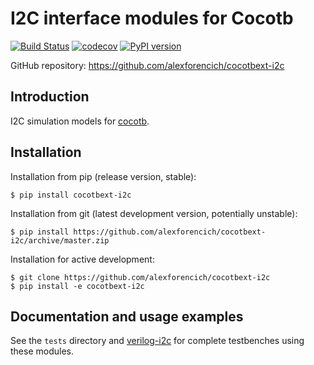 # I2C interface modules for Cocotb

[![Build Status](https://github.com/alexforencich/cocotbext-i2c/workflows/Regression%20Tests/badge.svg?branch=master)](https://github.com/alexforencich/cocotbext-i2c/actions/)
[![codecov](https://codecov.io/gh/alexforencich/cocotbext-i2c/branch/master/graph/badge.svg)](https://codecov.io/gh/alexforencich/cocotbext-i2c)
[![PyPI version](https://badge.fury.io/py/cocotbext-i2c.svg)](https://pypi.org/project/cocotbext-i2c)

GitHub repository: https://github.com/alexforencich/cocotbext-i2c

## Introduction

I2C simulation models for [cocotb](https://github.com/cocotb/cocotb).

## Installation

Installation from pip (release version, stable):

    $ pip install cocotbext-i2c

Installation from git (latest development version, potentially unstable):

    $ pip install https://github.com/alexforencich/cocotbext-i2c/archive/master.zip

Installation for active development:

    $ git clone https://github.com/alexforencich/cocotbext-i2c
    $ pip install -e cocotbext-i2c

## Documentation and usage examples

See the `tests` directory and [verilog-i2c](https://github.com/alexforencich/verilog-i2c) for complete testbenches using these modules.

